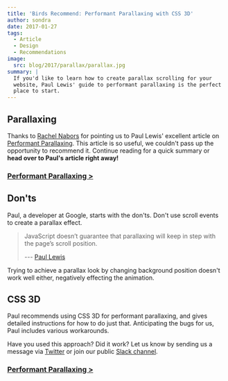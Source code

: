 ```yaml
---
title: 'Birds Recommend: Performant Parallaxing with CSS 3D'
author: sondra
date: 2017-01-27
tags:
  - Article
  - Design
  - Recommendations
image:
  src: blog/2017/parallax/parallax.jpg
summary: |
  If you'd like to learn how to create parallax scrolling for your
  website, Paul Lewis' guide to performant parallaxing is the perfect
  place to start.
---
```


## Parallaxing

Thanks to [Rachel Nabors] for pointing us to Paul Lewis' excellent
article on [Performant Parallaxing]. This article is so useful, we
couldn't pass up the opportunity to recommend it. Continue reading for a
quick summary or **head over to Paul's article right away!**

  [Rachel Nabors]: http://rachelnabors.com/
  [Performant Parallaxing]: https://developers.google.com/web/updates/2016/12/performant-parallaxing

### [Performant Parallaxing &gt;]

  [Performant Parallaxing &gt;]: #performant-parallaxing-1

## Don'ts

Paul, a developer at Google, starts with the don'ts. Don't use scroll
events to create a parallax effect.

> JavaScript doesn’t guarantee that parallaxing will keep in step with
> the page’s scroll position.
>
> --- [Paul Lewis]

Trying to achieve a parallax look by changing background position
doesn't work well either, negatively effecting the animation.

  [Paul Lewis]: https://developers.google.com/web/updates/2016/12/performant-parallaxing

## CSS 3D

Paul recommends using CSS 3D for performant parallaxing, and gives
detailed instructions for how to do just that. Anticipating the bugs for
us, Paul includes various workarounds.

Have you used this approach? Did it work? Let us know by sending us a
message via [Twitter] or join our public [Slack channel].

  [Twitter]: https://twitter.com/oddbird
  [Slack channel]: http://friends.oddbird.net/

### [Performant Parallaxing &gt;]

  [Performant Parallaxing &gt;]: #performant-parallaxing-1
